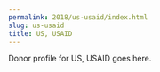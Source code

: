 ```yaml
---
permalink: 2018/us-usaid/index.html
slug: us-usaid
title: US, USAID
---
```


Donor profile for US, USAID goes here.
